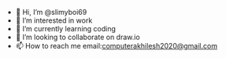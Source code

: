 - 👋 Hi, I’m @slimyboi69
- 👀 I’m interested in work
- 🌱 I’m currently learning coding
- 💞️ I’m looking to collaborate on draw.io
- 📫 How to reach me email:computerakhilesh2020@gmail.com

<!---
slimyboi69/slimyboi69 is a ✨ special ✨ repository because its `README.md` (this file) appears on your GitHub profile.
You can click the Preview link to take a look at your changes.
--->
